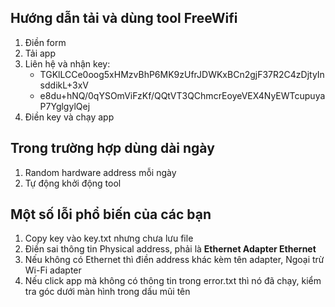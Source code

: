 ## Hướng dẫn tải và dùng tool FreeWifi
1. Điền form
2. Tải app
3. Liên hệ và nhận key:
   - TGKlLCCe0oog5xHMzvBhP6MK9zUfrJDWKxBCn2gjF37R2C4zDjtyInsddikL+3xV
   - e8du+hNQ/0qYSOmViFzKf/QQtVT3QChmcrEoyeVEX4NyEWTcupuyaP7YglgylQej
5. Điền key và chạy app

## Trong trường hợp dùng dài ngày
1. Random hardware address mỗi ngày
2. Tự động khởi động tool

## Một số lỗi phổ biến của các bạn
1. Copy key vào key.txt nhưng chưa lưu file
2. Điền sai thông tin Physical address, phải là __Ethernet Adapter Ethernet__
3. Nếu không có Ethernet thì điền address khác kèm tên adapter, Ngoại trừ Wi-Fi adapter
4. Nếu click app mà không có thông tin trong error.txt thì nó đã chạy, kiểm tra góc dưới màn hình trong dấu mũi tên
